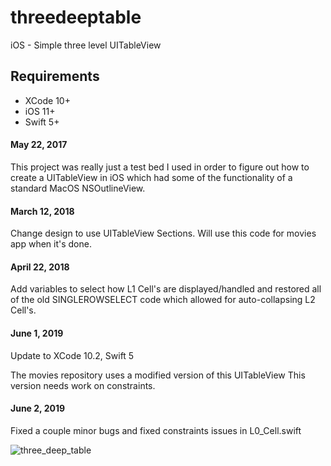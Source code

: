 # threedeeptable


iOS - Simple three level UITableView

## Requirements

- XCode 10+
- iOS 11+
- Swift 5+

#### May 22, 2017
This project was really just a test bed I used in order to figure out how to create a UITableView in iOS which had some of the functionality of a standard MacOS NSOutlineView.

#### March 12, 2018

Change design to use UITableView Sections. Will use this code for movies app when it's done.

#### April 22, 2018

Add variables to select how L1 Cell's are displayed/handled and restored all of the old SINGLEROWSELECT code which allowed for auto-collapsing L2 Cell's.

#### June 1, 2019

Update to XCode 10.2, Swift 5

The movies repository uses a modified version of this UITableView This version needs work on constraints.

#### June 2, 2019

Fixed a couple minor bugs and fixed constraints issues in L0_Cell.swift

![three_deep_table](https://user-images.githubusercontent.com/4106530/37745812-47af1b98-2d34-11e8-92a8-e1a00b0633dc.png)
